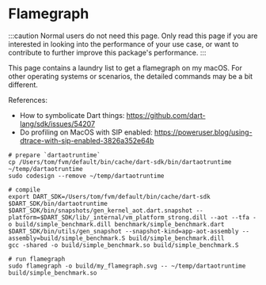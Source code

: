 # Flamegraph

:::caution
Normal users do not need this page.
Only read this page if you are interested in looking into the performance of your use case,
or want to contribute to further improve this package's performance.
:::

This page contains a laundry list to get a flamegraph on my macOS.
For other operating systems or scenarios, the detailed commands may be a bit different.

References: 

* How to symbolicate Dart things: https://github.com/dart-lang/sdk/issues/54207
* Do profiling on MacOS with SIP enabled: https://poweruser.blog/using-dtrace-with-sip-enabled-3826a352e64b

```shell
# prepare `dartaotruntime`
cp /Users/tom/fvm/default/bin/cache/dart-sdk/bin/dartaotruntime ~/temp/dartaotruntime
sudo codesign --remove ~/temp/dartaotruntime

# compile
export DART_SDK=/Users/tom/fvm/default/bin/cache/dart-sdk
$DART_SDK/bin/dartaotruntime $DART_SDK/bin/snapshots/gen_kernel_aot.dart.snapshot --platform=$DART_SDK/lib/_internal/vm_platform_strong.dill --aot --tfa -o build/simple_benchmark.dill benchmark/simple_benchmark.dart
$DART_SDK/bin/utils/gen_snapshot --snapshot-kind=app-aot-assembly --assembly=build/simple_benchmark.S build/simple_benchmark.dill
gcc -shared -o build/simple_benchmark.so build/simple_benchmark.S

# run flamegraph
sudo flamegraph -o build/my_flamegraph.svg -- ~/temp/dartaotruntime build/simple_benchmark.so 
```
